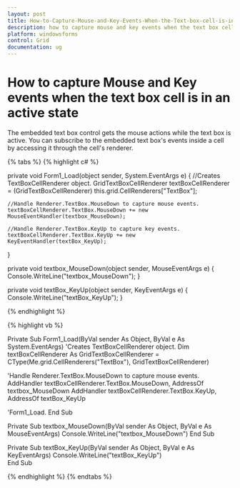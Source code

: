 ```yaml
---
layout: post
title: How-to-Capture-Mouse-and-Key-Events-When-the-Text-box-cell-is-in-an-active-state | Windows Forms | Syncfusion
description: how to capture mouse and key events when the text box cell is in an active state
platform: windowsforms
control: Grid
documentation: ug
---
```


# How to capture Mouse and Key events when the text box cell is in an active state

The embedded text box control gets the mouse actions while the text box is active. You can subscribe to the embedded text box's events inside a cell by accessing it through the cell's renderer. 

{% tabs %}
{% highlight c# %}

private void Form1_Load(object sender, System.EventArgs e)
{
    //Creates TextBoxCellRenderer object.
    GridTextBoxCellRenderer textBoxCellRenderer = (GridTextBoxCellRenderer) this.grid.CellRenderers["TextBox"];
    
    //Handle Renderer.TextBox.MouseDown to capture mouse events. 
    textBoxCellRenderer.TextBox.MouseDown += new MouseEventHandler(textbox_MouseDown);
    
    //Handle Renderer.TextBox.KeyUp to capture key events.
    textBoxCellRenderer.TextBox.KeyUp += new KeyEventHandler(textBox_KeyUp);
}

private void textbox_MouseDown(object sender, MouseEventArgs e)
{
    Console.WriteLine("textbox_MouseDown");
}

private void textBox_KeyUp(object sender, KeyEventArgs e)
{
    Console.WriteLine("textBox_KeyUp");
}

{% endhighlight %}

{% highlight vb %}

Private Sub Form1_Load(ByVal sender As Object, ByVal e As System.EventArgs)
'Creates TextBoxCellRenderer object.
Dim textBoxCellRenderer As GridTextBoxCellRenderer = CType(Me.grid.CellRenderers("TextBox"), GridTextBoxCellRenderer)

'Handle Renderer.TextBox.MouseDown to capture mouse events.
AddHandler textBoxCellRenderer.TextBox.MouseDown, AddressOf textbox_MouseDown
AddHandler textBoxCellRenderer.TextBox.KeyUp, AddressOf textBox_KeyUp

'Form1_Load.
End Sub 

Private Sub textbox_MouseDown(ByVal sender As Object, ByVal e As MouseEventArgs)
Console.WriteLine("textbox_MouseDown")
End Sub 
	
Private Sub textBox_KeyUp(ByVal sender As Object, ByVal e As KeyEventArgs)
    Console.WriteLine("textBox_KeyUp")    
End Sub 

{% endhighlight %}
{% endtabs %}
